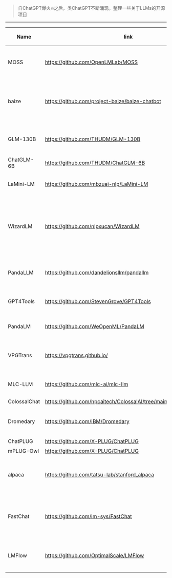 > 自ChatGPT爆火🔥之后，类ChatGPT不断涌现。整理一些关于LLMs的开源项目

------

| Name       | link                                                   | 第一作者/开发团队                                                     |
| ------------ | ------------------------------------------------------------ | -------------------------------------------------------- |
| MOSS         | https://github.com/OpenLMLab/MOSS                            | 复旦NLP实验室在读博士 孙天祥                             |
| baize        | https://github.com/project-baize/baize-chatbot               | 加州大学圣地亚哥分校在读博士 Canwen Xu                   |
| GLM-130B     | https://github.com/THUDM/GLM-130B                            | 清华大学在读博士 Aohan Zeng                              |
| ChatGLM-6B   | https://github.com/THUDM/ChatGLM-6B                          | 清华大学x智谱AI                                          |
| LaMini-LM    | https://github.com/mbzuai-nlp/LaMini-LM                      | 莫纳什大学在读博士 吴明昊                                |
| WizardLM     | https://github.com/nlpxucan/WizardLM                         | Senior Research Scientist @ Microsoft STCA NLP Center Can Xu |
| PandaLLM     | https://github.com/dandelionsllm/pandallm                    | 南洋理工大学在读博士 焦方锴                              |
| GPT4Tools    | https://github.com/StevenGrove/GPT4Tools                     | 腾讯 AILab 研究员 宋林                                   |
| PandaLM      | https://github.com/WeOpenML/PandaLM                          | 北大在读博士 王一栋                                      |
| VPGTrans     | https://vpgtrans.github.io/                                  | 新加坡国立大学在读博士 张傲                              |
| MLC-LLM      | https://github.com/mlc-ai/mlc-llm                            | CMU助理教授 陈天奇团队                                   |
| ColossalChat | https://github.com/hpcaitech/ColossalAI/tree/main/applications/Chat | 潞晨科技                                                 |
| Dromedary    | https://github.com/IBM/Dromedary                             | CMU在读博士 Zhiqing Sun                                  |
| ChatPLUG  | https://github.com/X-PLUG/ChatPLUG           | 达摩院                                   |
| mPLUG-Owl | https://github.com/X-PLUG/ChatPLUG           | 达摩院                                   |
| alpaca    | https://github.com/tatsu-lab/stanford_alpaca | 斯坦福大学在读博士 Xuechen Li            |
| FastChat  | https://github.com/lm-sys/FastChat           | 加州大学伯克利分校在读博士 Lianmin Zheng |
| LMFlow    | https://github.com/OptimalScale/LMFlow       | 香港科技大学在读博士 刁诗哲              |
